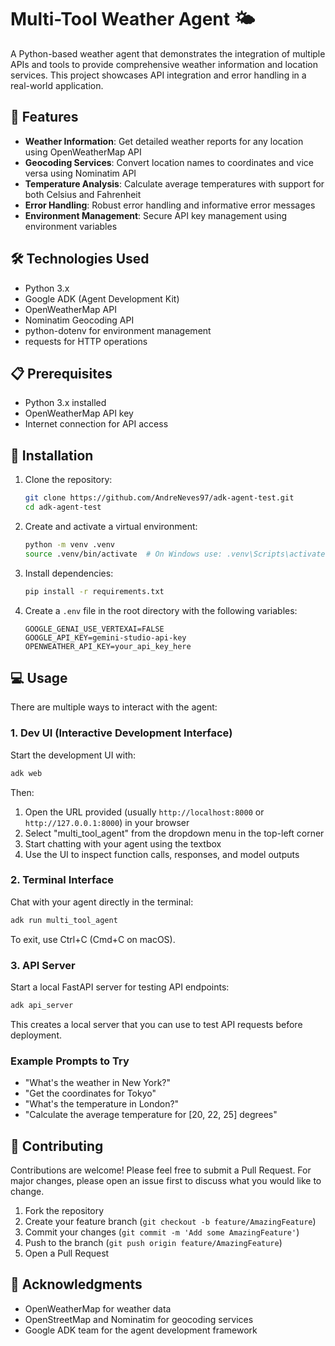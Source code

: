# Multi-Tool Weather Agent 🌤️

A Python-based weather agent that demonstrates the integration of multiple APIs and tools to provide comprehensive weather information and location services. This project showcases API integration and error handling in a real-world application.

## 🌟 Features

- **Weather Information**: Get detailed weather reports for any location using OpenWeatherMap API
- **Geocoding Services**: Convert location names to coordinates and vice versa using Nominatim API
- **Temperature Analysis**: Calculate average temperatures with support for both Celsius and Fahrenheit
- **Error Handling**: Robust error handling and informative error messages
- **Environment Management**: Secure API key management using environment variables

## 🛠️ Technologies Used

- Python 3.x
- Google ADK (Agent Development Kit)
- OpenWeatherMap API
- Nominatim Geocoding API
- python-dotenv for environment management
- requests for HTTP operations

## 📋 Prerequisites

- Python 3.x installed
- OpenWeatherMap API key
- Internet connection for API access

## 🚀 Installation

1. Clone the repository:
   ```bash
   git clone https://github.com/AndreNeves97/adk-agent-test.git
   cd adk-agent-test
   ```

2. Create and activate a virtual environment:
   ```bash
   python -m venv .venv
   source .venv/bin/activate  # On Windows use: .venv\Scripts\activate
   ```

3. Install dependencies:
   ```bash
   pip install -r requirements.txt
   ```

4. Create a `.env` file in the root directory with the following variables:
   ```
   GOOGLE_GENAI_USE_VERTEXAI=FALSE
   GOOGLE_API_KEY=gemini-studio-api-key
   OPENWEATHER_API_KEY=your_api_key_here
   ```

## 💻 Usage

There are multiple ways to interact with the agent:

### 1. Dev UI (Interactive Development Interface)

Start the development UI with:
```bash
adk web
```

Then:
1. Open the URL provided (usually `http://localhost:8000` or `http://127.0.0.1:8000`) in your browser
2. Select "multi_tool_agent" from the dropdown menu in the top-left corner
3. Start chatting with your agent using the textbox
4. Use the UI to inspect function calls, responses, and model outputs

### 2. Terminal Interface

Chat with your agent directly in the terminal:
```bash
adk run multi_tool_agent
```

To exit, use Ctrl+C (Cmd+C on macOS).

### 3. API Server

Start a local FastAPI server for testing API endpoints:
```bash
adk api_server
```

This creates a local server that you can use to test API requests before deployment.

### Example Prompts to Try

- "What's the weather in New York?"
- "Get the coordinates for Tokyo"
- "What's the temperature in London?"
- "Calculate the average temperature for [20, 22, 25] degrees"

## 🤝 Contributing

Contributions are welcome! Please feel free to submit a Pull Request. For major changes, please open an issue first to discuss what you would like to change.

1. Fork the repository
2. Create your feature branch (`git checkout -b feature/AmazingFeature`)
3. Commit your changes (`git commit -m 'Add some AmazingFeature'`)
4. Push to the branch (`git push origin feature/AmazingFeature`)
5. Open a Pull Request


## 🙏 Acknowledgments

- OpenWeatherMap for weather data
- OpenStreetMap and Nominatim for geocoding services
- Google ADK team for the agent development framework 